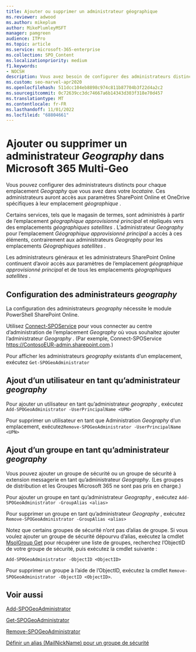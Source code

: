 ```yaml
---
title: Ajouter ou supprimer un administrateur géographique
ms.reviewer: adwood
ms.author: mikeplum
author: MikePlumleyMSFT
manager: pamgreen
audience: ITPro
ms.topic: article
ms.service: microsoft-365-enterprise
ms.collection: SPO_Content
ms.localizationpriority: medium
f1.keywords:
- NOCSH
description: Vous avez besoin de configurer des administrateurs distincts pour chaque emplacement géographique ? Découvrez comment ajouter ou supprimer un administrateur géo dans Microsoft 365 Multi-Geo.
ms.custom: seo-marvel-apr2020
ms.openlocfilehash: 511dcc104eb8898c974c811b87704b3f22d4a2c2
ms.sourcegitcommit: 0c72639cc3dc74667a6b14343d303f318e70d457
ms.translationtype: MT
ms.contentlocale: fr-FR
ms.lasthandoff: 11/01/2022
ms.locfileid: "68804661"
---
```

# <a name="add-or-remove-a-_geography_-administrator-in-microsoft-365-multi-geo"></a>Ajouter ou supprimer un administrateur _Geography_ dans Microsoft 365 Multi-Geo

Vous pouvez configurer des administrateurs distincts pour chaque emplacement _Geography_ que vous avez dans votre _locataire_. Ces administrateurs auront accès aux paramètres SharePoint Online et OneDrive spécifiques à leur emplacement _géographique_ .

Certains services, tels que le magasin de termes, sont administrés à partir de l’emplacement _géographique approvisionné principal_ et répliqués vers des emplacements _géographiques satellites_ . L’administrateur _Geography_ pour l’emplacement _Géographique approvisionné principal_ a accès à ces éléments, contrairement aux administrateurs _Geography_ pour les emplacements _Géographiques satellites_ .

Les administrateurs généraux et les administrateurs SharePoint Online continuent d’avoir accès aux paramètres de l’emplacement _géographique approvisionné principal_ et de tous les emplacements _géographiques satellites_ .

## <a name="configuring-_geography_-administrators"></a>Configuration des administrateurs _geography_

La configuration des administrateurs _geography_ nécessite le module PowerShell SharePoint Online.

Utilisez [Connect-SPOService](/powershell/module/sharepoint-online/Connect-SPOService) pour vous connecter au centre d’administration de l’emplacement _Geography_ où vous souhaitez ajouter l’administrateur _Geography_ . (Par exemple, Connect-SPOService  https://ContosoEUR-admin.sharepoint.com.)

Pour afficher les administrateurs _geography_ existants d’un emplacement, exécutez `Get-SPOGeoAdministrator`

## <a name="adding-a-user-as-a-_geography_-admin"></a>Ajout d’un utilisateur en tant qu’administrateur _geography_

Pour ajouter un utilisateur en tant qu’administrateur _geography_ , exécutez `Add-SPOGeoAdministrator -UserPrincipalName <UPN>`

Pour supprimer un utilisateur en tant que Administration _Geography_ d’un emplacement, exécutez`Remove-SPOGeoAdministrator -UserPrincipalName <UPN>`

## <a name="adding-a-group-as-a-_geography_-admin"></a>Ajout d’un groupe en tant qu’administrateur _geography_

Vous pouvez ajouter un groupe de sécurité ou un groupe de sécurité à extension messagerie en tant qu’administrateur _Geography_. (Les groupes de distribution et les Groupes Microsoft 365 ne sont pas pris en charge.)

Pour ajouter un groupe en tant qu’administrateur _Geography_ , exécutez `Add-SPOGeoAdministrator -GroupAlias <alias>`

Pour supprimer un groupe en tant qu’administrateur _Geography_ , exécutez `Remove-SPOGeoAdministrator -GroupAlias <alias>`

Notez que certains groupes de sécurité n’ont pas d’alias de groupe. Si vous voulez ajouter un groupe de sécurité dépourvu d’alias, exécutez la cmdlet [MsolGroup Get](/powershell/module/msonline/get-msolgroup) pour récupérer une liste de groupes, recherchez l’ObjectID de votre groupe de sécurité, puis exécutez la cmdlet suivante :

`Add-SPOGeoAdministrator -ObjectID <ObjectID>`

Pour supprimer un groupe à l’aide de l’ObjectID, exécutez la cmdlet `Remove-SPOGeoAdministrator -ObjectID <ObjectID>`.

## <a name="related-topics"></a>Voir aussi

[Add-SPOGeoAdministrator](/powershell/module/sharepoint-online/add-spogeoadministrator)

[Get-SPOGeoAdministrator](/powershell/module/sharepoint-online/get-spogeoadministrator)

[Remove-SPOGeoAdministrator](/powershell/module/sharepoint-online/remove-spogeoadministrator)

[Définir un alias (MailNickName) pour un groupe de sécurité](/powershell/module/azuread/set-azureadgroup)
